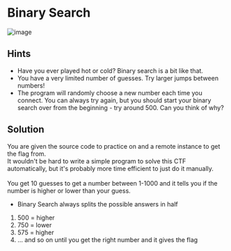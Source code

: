 # Binary Search
![image](https://github.com/JosephB10/CTF-Writeups/assets/105746932/271cc296-1b82-4a4c-8584-295d8e41f2e4)
## Hints
- Have you ever played hot or cold? Binary search is a bit like that.
- You have a very limited number of guesses. Try larger jumps between numbers!
- The program will randomly choose a new number each time you connect. You can always try again, but you should start your binary search over from the beginning - try around 500. Can you think of why?
## Solution
You are given the source code to practice on and a remote instance to get the flag from. 
<br>
It wouldn't be hard to write a simple program to solve this CTF automatically, but it's probably more time efficient to just do it manually.
<br><br>
You get 10 guesses to get a number between 1-1000 and it tells you if the number is higher or lower than your guess.
- Binary Search always splits the possible answers in half
1. 500 = higher
2. 750 = lower
3. 575 = higher
4. ... and so on until you get the right number and it gives the flag 
